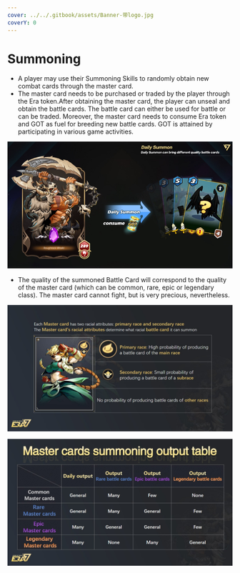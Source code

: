```yaml
---
cover: ../../.gitbook/assets/Banner-带logo.jpg
coverY: 0
---
```


# Summoning

* A player may use their Summoning Skills to randomly obtain new combat cards through the master card.&#x20;
* The master card needs to be purchased or traded by the player through the Era token.After obtaining the master card, the player can unseal and obtain the battle cards. The battle card can either be used for battle or can be traded. Moreover, the master card needs to consume Era token and GOT as fuel for breeding new battle cards. GOT is attained by participating in various game activities.

![](<../../.gitbook/assets/image (16).png>)

* The quality of the summoned Battle Card will correspond to the quality of the master card (which can be common, rare, epic or legendary class). The master card cannot fight, but is very precious, nevertheless.

![](../../.gitbook/assets/race-en.jpg)

![](../../.gitbook/assets/产出en.jpg)
